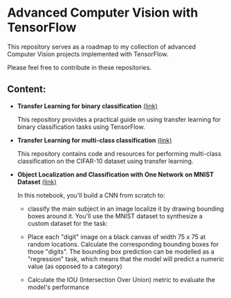 # Advanced Computer Vision with TensorFlow


This repository serves as a roadmap to my collection of advanced Computer Vision projects implemented with TensorFlow.

Please feel free to contribute in these repositories.


## Content:

- **Transfer Learning for binary classification** [(link)](https://github.com/barzansaeedpour/transfer-learning-for-binary-classification-tensorflow)

    This repository provides a practical guide on using transfer learning for binary classification tasks using TensorFlow.
     
- **Transfer Learning for multi-class classification** [(link)](https://github.com/barzansaeedpour/transfer-learning-for-multi-class-classification-CIFAR-10)
    
    This repository contains code and resources for performing multi-class classification on the CIFAR-10 dataset using transfer learning. 

- **Object Localization and Classification with One Network on MNIST Dataset** [(link)](https://github.com/barzansaeedpour/object-localization-and-classification-with-one-network)

    In this notebook, you'll build a CNN from scratch to:

    - classify the main subject in an image
    localize it by drawing bounding boxes around it.
    You'll use the MNIST dataset to synthesize a custom dataset for the task:

    - Place each "digit" image on a black canvas of width 75 x 75 at random locations.
    Calculate the corresponding bounding boxes for those "digits".
    The bounding box prediction can be modelled as a "regression" task, which means that the model will predict a numeric value (as opposed to a category)

    - Calculate the IOU (Intersection Over Union) metric to evaluate the model's performance


